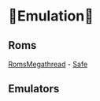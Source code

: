 # 💾Emulation💾

## Roms
[RomsMegathread](https://r-roms.gitlab.io/megathread/) - [Safe](https://www.urlvoid.com/scan/r-roms.gitlab.io/)

## Emulators
